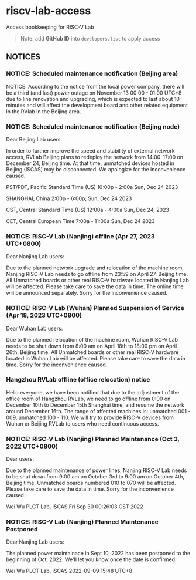 # riscv-lab-access
Access bookkeeping for RISC-V Lab

> Note: add **GitHub ID** into `developers.list` to apply access

## NOTICES

### NOTICE: Scheduled maintenance notification (Beijing area)

NOTICE: According to the notice from the local power company, there will be a third (and last) power outage on November 13 00:00 - 01:00 UTC+8 due to line renovation and upgrading, which is expected to last about 10 minutes and will affect the development board and other related equipment in the RVlab in the Beijing area.

### NOTICE: Scheduled maintenance notification (Beijing node)

Dear Beijing Lab users:

In order to further improve the speed and stability of external network access, RVLab Beijing plans to redeploy the network from 14:00-17:00 on December 24, Beijing time. At that time, unmatched devices hosted in Beijing (ISCAS) may be disconnected. We apologize for the inconvenience caused.

PST/PDT, Pacific Standard Time (US)
10:00p - 2:00a Sun, Dec 24 2023

SHANGHAI, China
2:00p - 6:00p, Sun, Dec 24 2023

CST, Central Standard Time (US)
12:00a - 4:00a Sun, Dec 24, 2023

CET, Central European Time
7:00a - 11:00a Sun, Dec 24 2023

### NOTICE: RISC-V Lab (Nanjing) offline (Apr 27, 2023 UTC+0800)

Dear Nanjing Lab users:

Due to the planned network upgrade and relocation of the machine room, Nanjing RISC-V Lab needs to go offline from 23:59 on April 27, Beijing time. All Unmatched boards or other real RISC-V hardware located in Nanjing Lab will be affected. Please take care to save the data in time. The online time will be announced separately. Sorry for the inconvenience caused.


### NOTICE: RISC-V Lab (Wuhan) Planned Suspension of Service (Apr 18, 2023 UTC+0800)

Dear Wuhan Lab users:

Due to the planned relocation of the machine room, Wuhan RISC-V Lab needs to be shut down from 8:00 am on April 18th to 18:00 pm on April 26th, Beijing time. All Unmatched boards or other real RISC-V hardware located in Wuhan Lab will be affected. Please take care to save the data in time. Sorry for the inconvenience caused.


### Hangzhou RVLab offline (office relocation) notice

Hello everyone, we have been notified that due to the adjustment of the office room of Hangzhou RVLab, we need to go offline from 0:00 on December 10th to December 15th Shanghai time, and resume the network around December 16th. The range of affected machines is: unmatched 001 - 009, unmatched 100 - 110. We will try to provide RISC-V devices from Wuhan or Beijing RVLab to users who need continuous access.


### NOTICE: RISC-V Lab (Nanjing) Planned Maintenance (Oct 3, 2022 UTC+0800)

Dear users:

Due to the planned maintenance of power lines, Nanjing RISC-V Lab needs to be shut down from 9:00 am on October 3rd to 9:00 am on October 4th, Beijing time. Unmatched boards numbered 010 to 070 will be affected. Please take care to save the data in time. Sorry for the inconvenience caused.

Wei Wu
PLCT Lab, ISCAS
Fri Sep 30 00:26:03 CST 2022

### NOTICE: RISC-V Lab (Nanjing) Planned Maintenance Postponed

Dear Nanjing Lab users:

The planned power maintainace in Sept 10, 2022 has been postponed to the beginning of Oct, 2022. We'll let you know once the date is confirmed.

Wei Wu
PLCT Lab, ISCAS
2022-09-09 15:48 UTC+8

